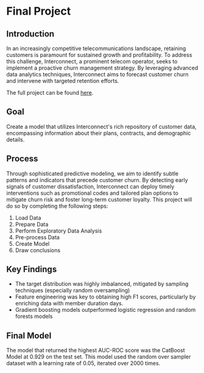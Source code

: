 # Final Project

## Introduction

In an increasingly competitive telecommunications landscape, retaining customers is paramount for sustained growth and profitability. To address this challenge, Interconnect, a prominent telecom operator, seeks to implement a proactive churn management strategy. By leveraging advanced data analytics techniques, Interconnect aims to forecast customer churn and intervene with targeted retention efforts.

The full project can be found [here](final_project.ipynb).

## Goal

Create a model that utilizes Interconnect's rich repository of customer data, encompassing information about their plans, contracts, and demographic details. 

## Process

Through sophisticated predictive modeling, we aim to identify subtle patterns and indicators that precede customer churn. By detecting early signals of customer dissatisfaction, Interconnect can deploy timely interventions such as promotional codes and tailored plan options to mitigate churn risk and foster long-term customer loyalty. This project will do so by completing the following steps:

1. Load Data
2. Prepare Data
3. Perform Exploratory Data Analysis
4. Pre-process Data
5. Create Model
6. Draw conclusions


## Key Findings

- The target distribution was highly imbalanced, mitigated by sampling techniques (especially random oversampling)
- Feature engineering was key to obtaining high F1 scores, particularly by enriching data with member duration days.
- Gradient boosting models outperformed logistic regression and random forests models

## Final Model

The model that returned the highest AUC-ROC score was the CatBoost Model at 0.929 on the test set. This model used the random over sampler dataset with a learning rate of 0.05, iterated over 2000 times. 


